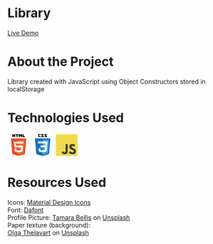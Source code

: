 # Library
<a href="https://luaroxy.github.io/odin-library/">Live Demo </a>

# About the Project
Library created with JavaScript using Object Constructors stored in localStorage

# Technologies Used
<img src="https://github.com/devicons/devicon/blob/master/icons/html5/html5-original-wordmark.svg" width="50"> <img src="https://github.com/devicons/devicon/blob/master/icons/css3/css3-original-wordmark.svg" width="50"> <img src="https://github.com/devicons/devicon/blob/master/icons/javascript/javascript-original.svg" width="50">

# Resources Used
Icons: <a href="https://materialdesignicons.com/">Material Design Icons </a>
\
Font: <a href="https://www.dafont.com/themes.php">Dafont </a>
\
Profile Picture: <a href="https://unsplash.com/photos/tw5_DJQaeDU">Tamara Bellis</a> on <a href="https://unsplash.com/">Unsplash</a>
\
Paper texture (background): <a href="https://unsplash.com/photos/vS3idIiYxX0">
\
Olga Thelavart</a> on <a href="https://unsplash.com/">Unsplash</a>
